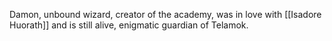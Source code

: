 Damon, unbound wizard, creator of the academy, was in love with [[Isadore Huorath]] and is still alive, enigmatic guardian of Telamok.